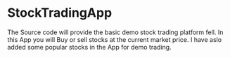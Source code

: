 # StockTradingApp
The Source code will provide the basic demo stock trading platform fell. In this App you will Buy or sell stocks at the current market price. I have aslo added some popular stocks in the App for demo trading.

